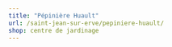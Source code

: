 ```yaml
---
title: "Pépinière Huault"
url: /saint-jean-sur-erve/pepiniere-huault/
shop: centre de jardinage
---
```

